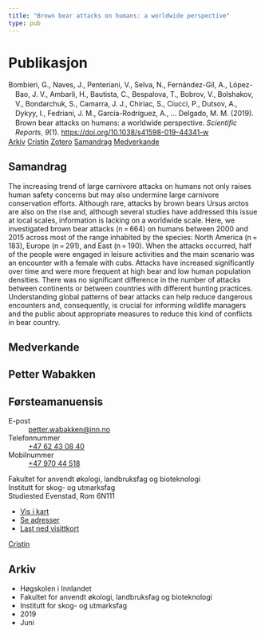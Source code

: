 ```yaml
---
title: "Brown bear attacks on humans: a worldwide perspective"
type: pub
---
```

<h1>Publikasjon</h1>
<article id="csl-bib-container-F2SVCNCB" class="csl-bib-container">
  <div class="csl-bib-body" style="line-height: 1.35; padding-left: 1em; text-indent:-1em;">
  <div class="csl-entry">Bombieri, G., Naves, J., Penteriani, V., Selva, N., Fern&#xE1;ndez-Gil, A., L&#xF3;pez-Bao, J. V., Ambarli, H., Bautista, C., Bespalova, T., Bobrov, V., Bolshakov, V., Bondarchuk, S., Camarra, J. J., Chiriac, S., Ciucci, P., Dutsov, A., Dykyy, I., Fedriani, J. M., Garc&#xED;a-Rodr&#xED;guez, A., &#x2026; Delgado, M. M. (2019). Brown bear attacks on humans: a worldwide perspective. <i>Scientific Reports</i>, <i>9</i>(1). <a href="https://doi.org/10.1038/s41598-019-44341-w">https://doi.org/10.1038/s41598-019-44341-w</a></div>
</div>
  <div class="csl-bib-buttons">
    <a href="#taxonomy-article-F2SVCNCB" class="csl-bib-button">Arkiv</a>
    <a href="https://app.cristin.no/results/show.jsf?id=1707233" alt="Cristin URL" class="csl-bib-button">Cristin</a>
    <a href="http://zotero.org/groups/5022929/items/F2SVCNCB" alt="Zotero URL" class="csl-bib-button">Zotero</a>
    <a href="#abstract-article-F2SVCNCB" class="csl-bib-button">Samandrag</a>
    <a href="#contributors-article-F2SVCNCB" class="csl-bib-button">Medverkande</a>
  </div>
  <div id="csl-bib-meta-container-F2SVCNCB"></div>
</article>
<div id="csl-bib-meta-F2SVCNCB" class="csl-bib-meta">
  <article id="abstract-article-F2SVCNCB" class="abstract-article">
    <h1>Samandrag</h1>
    The increasing trend of large carnivore attacks on humans not only raises human safety concerns but may also undermine large carnivore conservation efforts. Although rare, attacks by brown bears Ursus arctos are also on the rise and, although several studies have addressed this issue at local scales, information is lacking on a worldwide scale. Here, we investigated brown bear attacks (n = 664) on humans between 2000 and 2015 across most of the range inhabited by the species: North America (n = 183), Europe (n = 291), and East (n = 190). When the attacks occurred, half of the people were engaged in leisure activities and the main scenario was an encounter with a female with cubs. Attacks have increased significantly over time and were more frequent at high bear and low human population densities. There was no significant difference in the number of attacks between continents or between countries with different hunting practices. Understanding global patterns of bear attacks can help reduce dangerous encounters and, consequently, is crucial for informing wildlife managers and the public about appropriate measures to reduce this kind of conflicts in bear country.
  </article>
  <article id="contributors-article-F2SVCNCB" class="contributors-article">
    <h1>Medverkande</h1>
    <div class="personas">
<div class="vrtx-hinn-person-card">
<div class="photo">
<i class="lar la-user-circle missing-person"></i>
</div>
<div class="info">
<hgroup><h1>Petter Wabakken</h1>
<h2>Førsteamanuensis</h2>
</hgroup><dl>
<dt>E-post</dt>
<dd>
<a href="mailto:petter.wabakken@inn.no">petter.wabakken@inn.no</a>
</dd>
<dt>Telefonnummer</dt>
<dd><a href="tel:+4762430840">
+47 62 43 08 40
</a></dd>
<dt>Mobilnummer</dt>
<dd><a href="tel:+4797044518">
+47 970 44 518
</a></dd>
</dl>
<p>
Fakultet for anvendt økologi, landbruksfag og bioteknologi<br>
Institutt for skog- og utmarksfag<br>
Studiested Evenstad,
Rom 6N111
</p>
<ul class="vrtx-hinn-links">
<li><a href="https://www.google.com/maps?q=61.42516,11.07813">Vis i kart</a></li>
<li><a href="https://www.inn.no/finn-en-ansatt/petter-wabakken.html#vrtx-hinn-addresses">Se adresser</a></li>
<li><a href="https://www.inn.no/finn-en-ansatt/petter-wabakken.html?vrtx=vcf">Last ned visittkort</a></li>
</ul>
</div>
</div>
<a href="https://app.cristin.no/persons/show.jsf?id=328337" alt="Cristin URL" class="personas-cristin">Cristin</a>
</div>
  </article>
  <article id="taxonomy-article-F2SVCNCB" class="taxonomy-article">
    <h1>Arkiv</h1>
    <ul>
      <li>Høgskolen i Innlandet</li>
      <li>Fakultet for anvendt økologi, landbruksfag og bioteknologi</li>
      <li>Institutt for skog- og utmarksfag</li>
      <li>2019</li>
      <li>Juni</li>
    </ul>
  </article>
</div>
